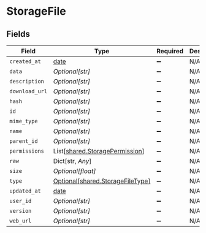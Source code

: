 # StorageFile


## Fields

| Field                                                                      | Type                                                                       | Required                                                                   | Description                                                                |
| -------------------------------------------------------------------------- | -------------------------------------------------------------------------- | -------------------------------------------------------------------------- | -------------------------------------------------------------------------- |
| `created_at`                                                               | [date](https://docs.python.org/3/library/datetime.html#date-objects)       | :heavy_minus_sign:                                                         | N/A                                                                        |
| `data`                                                                     | *Optional[str]*                                                            | :heavy_minus_sign:                                                         | N/A                                                                        |
| `description`                                                              | *Optional[str]*                                                            | :heavy_minus_sign:                                                         | N/A                                                                        |
| `download_url`                                                             | *Optional[str]*                                                            | :heavy_minus_sign:                                                         | N/A                                                                        |
| `hash`                                                                     | *Optional[str]*                                                            | :heavy_minus_sign:                                                         | N/A                                                                        |
| `id`                                                                       | *Optional[str]*                                                            | :heavy_minus_sign:                                                         | N/A                                                                        |
| `mime_type`                                                                | *Optional[str]*                                                            | :heavy_minus_sign:                                                         | N/A                                                                        |
| `name`                                                                     | *Optional[str]*                                                            | :heavy_minus_sign:                                                         | N/A                                                                        |
| `parent_id`                                                                | *Optional[str]*                                                            | :heavy_minus_sign:                                                         | N/A                                                                        |
| `permissions`                                                              | List[[shared.StoragePermission](../../models/shared/storagepermission.md)] | :heavy_minus_sign:                                                         | N/A                                                                        |
| `raw`                                                                      | Dict[str, *Any*]                                                           | :heavy_minus_sign:                                                         | N/A                                                                        |
| `size`                                                                     | *Optional[float]*                                                          | :heavy_minus_sign:                                                         | N/A                                                                        |
| `type`                                                                     | [Optional[shared.StorageFileType]](../../models/shared/storagefiletype.md) | :heavy_minus_sign:                                                         | N/A                                                                        |
| `updated_at`                                                               | [date](https://docs.python.org/3/library/datetime.html#date-objects)       | :heavy_minus_sign:                                                         | N/A                                                                        |
| `user_id`                                                                  | *Optional[str]*                                                            | :heavy_minus_sign:                                                         | N/A                                                                        |
| `version`                                                                  | *Optional[str]*                                                            | :heavy_minus_sign:                                                         | N/A                                                                        |
| `web_url`                                                                  | *Optional[str]*                                                            | :heavy_minus_sign:                                                         | N/A                                                                        |